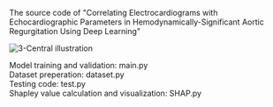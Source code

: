 The source code of "Correlating Electrocardiograms with Echocardiographic Parameters in Hemodynamically-Significant Aortic Regurgitation Using Deep Learning"



![3-Central illustration](https://github.com/Urania880519/AR-detection-with-ECG/assets/95178070/04f52bbb-7c68-4e52-800b-66f185e584d0)


Model training and validation: main.py  
Dataset preperation: dataset.py  
Testing code: test.py  
Shapley value calculation and visualization: SHAP.py  
